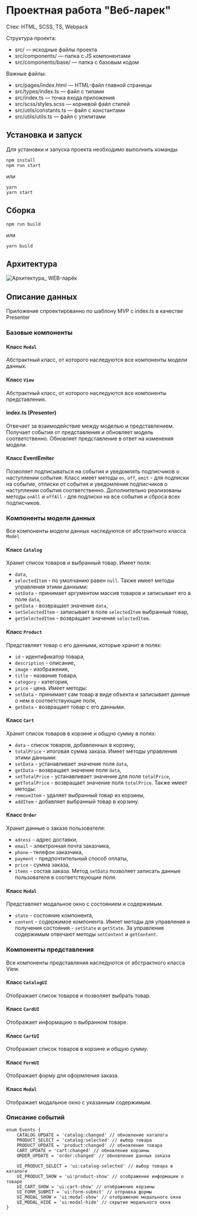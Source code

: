 # Проектная работа "Веб-ларек"

Стек: HTML, SCSS, TS, Webpack

Структура проекта:
- src/ — исходные файлы проекта
- src/components/ — папка с JS компонентами
- src/components/base/ — папка с базовым кодом

Важные файлы:
- src/pages/index.html — HTML-файл главной страницы
- src/types/index.ts — файл с типами
- src/index.ts — точка входа приложения
- src/scss/styles.scss — корневой файл стилей
- src/utils/constants.ts — файл с константами
- src/utils/utils.ts — файл с утилитами

## Установка и запуск
Для установки и запуска проекта необходимо выполнить команды

```
npm install
npm run start
```

или

```
yarn
yarn start
```
## Сборка

```
npm run build
```

или

```
yarn build
```
## Архитектура

![Архитектура_ WEB-ларёк](https://github.com/GeorgyMedvedsky/web-larek-frontend/assets/129301270/32a124f1-cbe7-4e9b-9bd5-912309e802a0)

## Описание данных
Приложение спроектированно по шаблону MVP с index.ts в качестве Presenter

### Базовые компоненты

#### Класс `Modal`
Абстрактный класс, от которого наследуются все компоненты модели данных. 

#### Класс `View`
Абстрактный класс, от которого наследуются все компоненты представления.

#### index.ts (Presenter)
Отвечает за взаимодействие между моделью и представлением.
Получает события от представления и обновляет модель соответственно.
Обновляет представление в ответ на изменения модели.

#### Класс EventEmiter
Позволяет подписываться на события и уведомлять подписчиков о наступлении события.
Класс имеет методы `on`, `off`, `emit` - для подписки на событие, отписки от события и уведомления
подписчиков о наступлении события соответственно.
Дополнительно реализованы методы `onAll` и `offAll` - для подписки на все события и сброса всех
подписчиков.

### Компоненты модели данных

Все компоненты модели данных наследуются от абстрактного класса `Model`

#### Класс `Catalog`
Хранит список товаров и выбранный товар.
Имеет поля:
- `data`,
- `selectedItem` - по умолчанию равен `null`.
Также имеет методы управления этими данными:
- `setData` - принимает аргументом массив товаров и записывает его в поле `data`,
- `getData` - возвращает значение `data`,
- `setSelectedItem` - записывает в поле `selectedItem` выбранный товар,
- `getSelectedItem` - возвращает значение `selectedItem`.

#### Класс `Product`
Представляет товар с его данными, которые хранит в полях:
- `id` - идентификатор товара,
- `description` - описание,
- `image` - изображение,
- `title` - название товара,
- `category` - категория,
- `price` - цена.
Имеет методы:
- `setData` - принимает сам товар в виде объекта и записывает данные о нем в соответствующие поля,
- `getData` - возвращает товар с его данными.

#### Класс `Cart`
Хранит список товаров в корзине и общую сумму в полях:
- `data` - список товаров, добавленных в корзину,
- `totalPrice` - итоговая сумма заказа.
Имеет методы управления этими данными:
- `setData` - устанавливает значение поля `data`,
- `getData` - возвращает значение поля `data`,
- `setTotalPrice` - устанавливает значение для поля `totalPrice`,
- `getTotalPrice` - возвращает значение поля `totalPrice`.
Также имеет методы:
- `removeItem` - удаляет выбранный товар из корзины,
- `addItem` - добавляет выбранный товар в корзину.

#### Класс `Order`
Хранит данные о заказе пользователя:
- `adress` - адрес доставки,
- `email` - электронная почта заказчика,
- `phone` - телефон заказчика,
- `payment` - предпочтительный способ оплаты,
- `price` - сумма заказа,
- `items` - состав заказа.
Метод `setData` позволяет записать данные пользователя в соответствующие поля.

#### Класс `Modal`
Представляет модальное окно с состоянием и содержимым.
- `state` - состояние компонента,
- `content` - содержимое компонента. 
Имеет методы для управления и получения состояния - `setState` и `getState`.
За управление содержимым отвечают методы `setContent` и `getContent`. 

### Компоненты представления

Все компоненты представления наследуются от абстрактного класса View.

#### Класс `CatalogUI`
Отображает список товаров и позволяет выбрать товар.

#### Класс `CardUI`
Отображает информацию о выбранном товаре.

#### Класс `CartUI`
Отображает список товаров в корзине и общую сумму.

#### Класс `FormUI`
Отображает форму для оформления заказа.

#### Класс `Modal`
Отображает модальное окно с указанным содержимым.

### Описание событий
```
enum Events {
    CATALOG_UPDATE = 'catalog:changed' // обновление каталога
    PRODUCT_SELECT = 'catalog:selected' // выбор товара
    PRODUCT_UPDATE = 'product:changed' // обновление товара
    CART_UPDATE = 'cart:changed' // обновление корзины
    ORDER_UPDATE = 'order:changed' // обновление данных заказа

    UI_PRODUCT_SELECT = 'ui:catalog-selected' // выбор товара в каталоге
    UI_PRODUCT_SHOW = 'ui:product-show' // отображение информации о товаре
    UI_CART_SHOW = 'ui:cart-show' // отображение корзины
    UI_FORM_SUBMIT = 'ui:form-submit' // отправка формы
    UI_MODAL_SHOW = 'ui:modal-show' // отображение модального окна
    UI_MODAL_HIDE = 'ui:modal-hide' // скрытие модального окна
}
```
